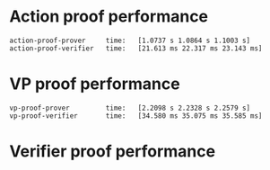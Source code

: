 # Action proof performance
```
action-proof-prover     time:   [1.0737 s 1.0864 s 1.1003 s]
action-proof-verifier   time:   [21.613 ms 22.317 ms 23.143 ms]
```

# VP proof performance
```
vp-proof-prover         time:   [2.2098 s 2.2328 s 2.2579 s]
vp-proof-verifier       time:   [34.580 ms 35.075 ms 35.585 ms]
```

# Verifier proof performance